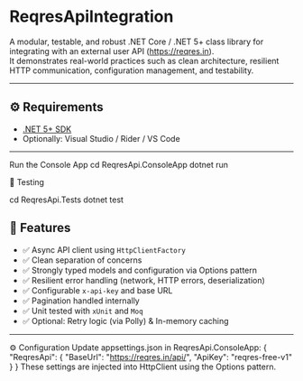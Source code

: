 # ReqresApiIntegration




A modular, testable, and robust .NET Core / .NET 5+ class library for integrating with an external user API (https://reqres.in).  
It demonstrates real-world practices such as clean architecture, resilient HTTP communication, configuration management, and testability.



---

## ⚙️ Requirements

- [.NET 5+ SDK](https://dotnet.microsoft.com/download)
- Optionally: Visual Studio / Rider / VS Code

---

Run the Console App
cd ReqresApi.ConsoleApp
dotnet run

🧪 Testing

cd ReqresApi.Tests
dotnet test


## 📌 Features

- ✅ Async API client using `HttpClientFactory`
- ✅ Clean separation of concerns
- ✅ Strongly typed models and configuration via Options pattern
- ✅ Resilient error handling (network, HTTP errors, deserialization)
- ✅ Configurable `x-api-key` and base URL
- ✅ Pagination handled internally
- ✅ Unit tested with `xUnit` and `Moq`
- ✅ Optional: Retry logic (via Polly) & In-memory caching

---
⚙️ Configuration
Update appsettings.json in ReqresApi.ConsoleApp:
{
  "ReqresApi": {
    "BaseUrl": "https://reqres.in/api/",
    "ApiKey": "reqres-free-v1"
  }
}
These settings are injected into HttpClient using the Options pattern.
